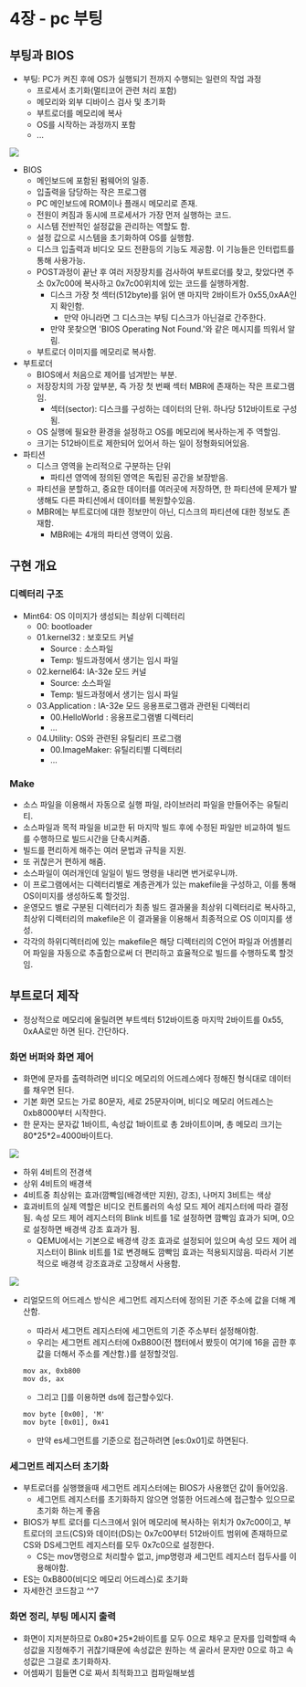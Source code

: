 # 4장 - pc 부팅

## 부팅과 BIOS

- 부팅: PC가 켜진 후에 OS가 실행되기 전까지 수행되는 일련의 작업 과정
  - 프로세서 초기화(멀티코어 관련 처리 포함)
  - 메모리와 외부 디바이스 검사 및 초기화
  - 부트로더를 메모리에 복사
  - OS를 시작하는 과정까지 포함
  - ...

![](https://i.imgur.com/0JuKV8k.png)

- BIOS
  - 메인보드에 포함된 펌웨어의 일종.
  - 입출력을 담당하는 작은 프로그램
  - PC 메인보드에 ROM이나 플래시 메모리로 존재.
  - 전원이 켜짐과 동시에 프로세서가 가장 먼저 실행하는 코드.
  - 시스템 전반적인 설정값을 관리하는 역할도 함.
  - 설정 값으로 시스템을 초기화하여 OS를 실행함.
  - 디스크 입출력과 비디오 모드 전환등의 기능도 제공함. 이 기능들은 인터럽트를 통해 사용가능.
  - POST과정이 끝난 후 여러 저장장치를 검사하여 부트로더를 찾고, 찾았다면 주소 0x7c00에 복사하고 0x7c00위치에 있는 코드를 실행하게함.
    - 디스크 가장 첫 섹터(512byte)를 읽어 맨 마지막 2바이트가 0x55,0xAA인지 확인함.
      - 만약 아니라면 그 디스크는 부팅 디스크가 아닌걸로 간주한다.
    - 만약 못찾으면 'BIOS Operating Not Found.'와 같은 메시지를 띄워서 알림.
  - 부트로더 이미지를 메모리로 복사함.
- 부트로더
  - BIOS에서 처음으로 제어를 넘겨받는 부분.
  - 저장장치의 가장 앞부분, 즉 가장 첫 번째 섹터 MBR에 존재하는 작은 프로그램임.
    - 섹터(sector): 디스크를 구성하는 데이터의 단위. 하나당 512바이트로 구성됨.
  - OS 실행에 필요한 환경을 설정하고 OS를 메모리에 복사하는게 주 역할임.
  - 크기는 512바이트로 제한되어 있어서 하는 일이 정형화되어있음.
- 파티션
  - 디스크 영역을 논리적으로 구분하는 단위
    - 파티션 영역에 정의된 영역은 독립된 공간을 보장받음.
  - 파티션을 분할하고, 중요한 데이터를 여러곳에 저장하면, 한 파티션에 문제가 발생해도 다른 파티션에서 데이터를 복원할수있음.
  - MBR에는 부트로더에 대한 정보만이 아닌, 디스크의 파티션에 대한 정보도 존재함.
    - MBR에는 4개의 파티션 영역이 있음.

## 구현 개요

### 디렉터리 구조

- Mint64: OS 이미지가 생성되는 최상위 디렉터리
  - 00: bootloader
  - 01.kernel32 : 보호모드 커널
    - Source : 소스파일
    - Temp: 빌드과정에서 생기는 임시 파일
  - 02.kernel64: IA-32e 모드 커널
    - Source: 소스파일
    - Temp: 빌드과정에서 생기는 임시 파일
  - 03.Application : IA-32e 모드 응용프로그램과 관련된 디렉터리
    - 00.HelloWorld : 응용프로그램별 디렉터리
    - ...
  - 04.Utility: OS와 관련된 유틸리티 프로그램
    - 00.ImageMaker: 유틸리티별 디렉터리
    - ...

### Make

-  소스 파일을 이용해서 자동으로 실행 파일, 라이브러리 파일을 만들어주는 유틸리티.
-  소스파일과 목적 파일을 비교한 뒤 마지막 빌드 후에 수정된 파일만 비교하여 빌드를 수행하므로 빌드시간을 단축시켜줌.
-  빌드를 편리하게 해주는 여러 문법과 규칙을 지원.
-  또 귀찮은거 편하게 해줌.
  - 소스파일이 여러개인데 일일이 빌드 명령을 내리면 번거로우니까. 
-  이 프로그램에서는 디렉터리별로 계층관계가 있는 makefile을 구성하고, 이를 통해 OS이미지를 생성하도록 할것임.
  - 운영모드 별로 구분된 디렉터리가 최종 빌드 결과물을 최상위 디렉터리로 복사하고, 최상위 디렉터리의 makefile은 이 결과물을 이용해서 최종적으로 OS 이미지를 생성.
  - 각각의 하위디렉터리에 있는 makefile은 해당 디렉터리의 C언어 파일과 어셈블리어 파일을 자동으로 추출함으로써 더 편리하고 효율적으로 빌드를 수행하도록 할것임.


## 부트로더 제작

- 정상적으로 메모리에 올릴려면 부트섹터 512바이트중 마지막 2바이트를  0x55, 0xAA로만 하면 된다. 간단하다.

### 화면 버퍼와 화면 제어

- 화면에 문자를 출력하려면 비디오 메모리의 어드레스에다 정해진 형식대로 데이터를 채우면 된다.
- 기본 화면 모드는 가로 80문자, 세로 25문자이며, 비디오 메모리 어드레스는 0xb8000부터 시작한다.
- 한 문자는 문자값 1바이트, 속성값 1바이트로 총 2바이트이며, 총 메모리 크기는 80\*25\*2=4000바이트다.

![](http://cfile28.uf.tistory.com/image/2617614D54C0F43B2A6292)

- 하위 4비트의 전경색
- 상위 4비트의 배경색
- 4비트중 최상위는 효과(깜빡임(배경색만 지원), 강조), 나머지 3비트는 색상
- 효과비트의 실제 역할은 비디오 컨트롤러의 속성 모드 제어 레지스터에 따라 결정됨. 속성 모드 제어 레지스터의 Blink 비트를 1로 설정하면 깜빡임 효과가 되며, 0으로 설정하면 배경색 강조 효과가 됨.
  - QEMU에서는 기본으로 배경색 강조 효과로 설정되어 있으며 속성 모드 제어 레지스터이 Blink 비트를 1로 변경해도 깜빡임 효과는 적용되지않음. 따라서 기본적으로 배경색 강조효과로 고장해서 사용함.

![](http://cfile7.uf.tistory.com/image/251FC93854C0F93503FF58)

- 리얼모드의 어드레스 방식은 세그먼트 레지스터에 정의된 기준 주소에 값을 더해 계산함.

  - 따라서 세그먼트 레지스터에 세그먼트의 기준 주소부터 설정해야함.
  - 우리는 세그먼트 레지스터에 0xB800(전 챕터에서 봤듯이 여기에 16을 곱한 후 값을 더해서 주소를 계산함.)를 설정할것임.

  ```assembly
  mov ax, 0xb800
  mov ds, ax
  ```

  - 그리고 []를 이용하면 ds에 접근할수있다.

  ```assembly
  mov byte [0x00], 'M'
  mov byte [0x01], 0x41
  ```

  - 만약 es세그먼트를 기준으로 접근하려면 [es:0x01]로 하면된다.

### 세그먼트 레지스터 초기화

- 부트로더를 실행했을때 세그먼트 레지스터에는 BIOS가 사용했던 값이 들어있음.
  - 세그먼트 레지스터를 초기화하지 않으면 엉뚱한 어드레스에 접근할수 있으므로 초기화 하는게 좋음
- BIOS가 부트 로더를 디스크에서 읽어 메모리에 복사하는 위치가 0x7c00이고, 부트로더의 코드(CS)와 데이터(DS)는 0x7c00부터 512바이트 범위에 존재하므로 CS와 DS세그먼트 레지스터를 모두 0x7c0으로 설정한다.
  - CS는 mov명령으로 처리할수 없고, jmp명령과 세그먼트 레지스터 접두사를 이용해야함.
- ES는 0xB800(비디오 메모리 어드레스)로 초기화
- 자세한건 코드참고 ^^7

### 화면 정리, 부팅 메시지 출력

- 화면이 지저분하므로 0x80\*25\*2바이트를 모두 0으로 채우고 문자를 입력할때 속성값을 지정해주기 귀찮기때문에 속성값은 원하는 색 골라서 문자만 0으로 하고 속성값은 그걸로 초기화하자.
- 어셈짜기 힘들면 C로 짜서 최적화끄고 컴파일해보셈

